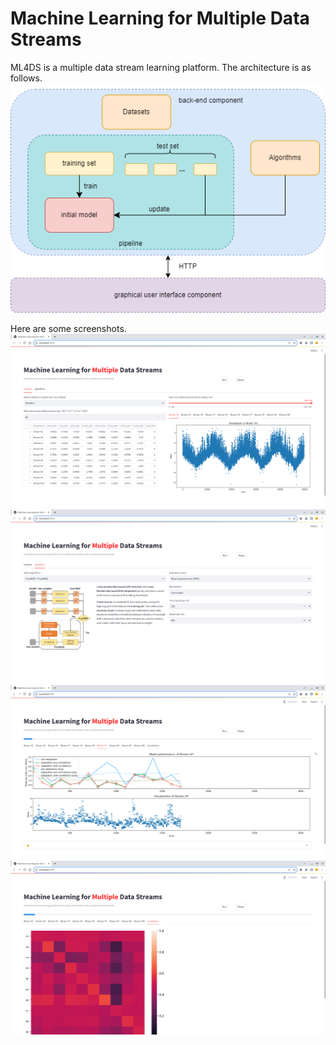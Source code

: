 # Machine Learning for Multiple Data Streams

ML4DS is a multiple data stream learning platform. The architecture is as follows.
![image](figures/paradigm.png)

Here are some screenshots.
![image](figures/frontpage1.png)
![image](figures/frontpage2.png)
![image](figures/evaluation.png)
![image](figures/correlations.png)
